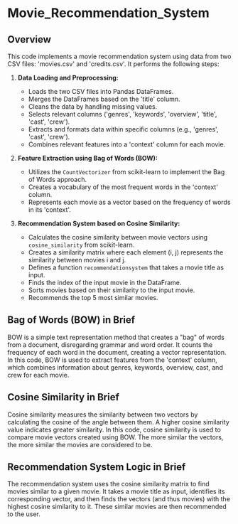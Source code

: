 # Movie_Recommendation_System

## Overview

This code implements a movie recommendation system using data from two CSV files: 'movies.csv' and 'credits.csv'. It performs the following steps:

1. **Data Loading and Preprocessing:**
   - Loads the two CSV files into Pandas DataFrames.
   - Merges the DataFrames based on the 'title' column.
   - Cleans the data by handling missing values.
   - Selects relevant columns ('genres', 'keywords', 'overview', 'title', 'cast', 'crew').
   - Extracts and formats data within specific columns (e.g., 'genres', 'cast', 'crew').
   - Combines relevant features into a 'context' column for each movie.

2. **Feature Extraction using Bag of Words (BOW):**
   - Utilizes the `CountVectorizer` from scikit-learn to implement the Bag of Words approach.
   - Creates a vocabulary of the most frequent words in the 'context' column.
   - Represents each movie as a vector based on the frequency of words in its 'context'.

3. **Recommendation System based on Cosine Similarity:**
   - Calculates the cosine similarity between movie vectors using `cosine_similarity` from scikit-learn.
   - Creates a similarity matrix where each element (i, j) represents the similarity between movies i and j.
   - Defines a function `recommendationsystem` that takes a movie title as input.
   - Finds the index of the input movie in the DataFrame.
   - Sorts movies based on their similarity to the input movie.
   - Recommends the top 5 most similar movies.

## Bag of Words (BOW) in Brief

BOW is a simple text representation method that creates a "bag" of words from a document, disregarding grammar and word order. It counts the frequency of each word in the document, creating a vector representation. In this code, BOW is used to extract features from the 'context' column, which combines information about genres, keywords, overview, cast, and crew for each movie.

## Cosine Similarity in Brief

Cosine similarity measures the similarity between two vectors by calculating the cosine of the angle between them. A higher cosine similarity value indicates greater similarity. In this code, cosine similarity is used to compare movie vectors created using BOW. The more similar the vectors, the more similar the movies are considered to be.

## Recommendation System Logic in Brief

The recommendation system uses the cosine similarity matrix to find movies similar to a given movie. It takes a movie title as input, identifies its corresponding vector, and then finds the vectors (and thus movies) with the highest cosine similarity to it. These similar movies are then recommended to the user.

    
